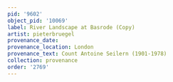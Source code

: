 ```yaml
---
pid: '9602'
object_pid: '10069'
label: River Landscape at Basrode (Copy)
artist: pieterbruegel
provenance_date:
provenance_location: London
provenance_text: Count Antoine Seilern (1901-1978)
collection: provenance
order: '2769'
---
```

